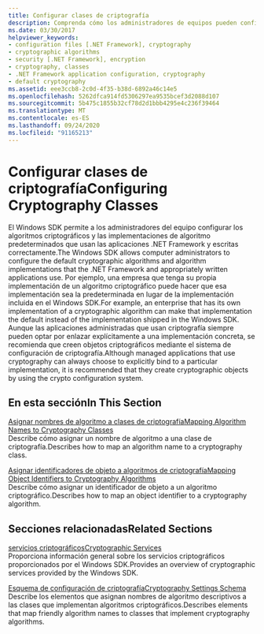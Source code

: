 ```yaml
---
title: Configurar clases de criptografía
description: Comprenda cómo los administradores de equipos pueden configurar los algoritmos criptográficos y las implementaciones de algoritmo predeterminados que usan .NET y las aplicaciones.
ms.date: 03/30/2017
helpviewer_keywords:
- configuration files [.NET Framework], cryptography
- cryptographic algorithms
- security [.NET Framework], encryption
- cryptography, classes
- .NET Framework application configuration, cryptography
- default cryptography
ms.assetid: eee3ccb8-2c0d-4f35-b38d-6892a46c14e5
ms.openlocfilehash: 5262dfca914fd5306297ea9535bcef3d2088d107
ms.sourcegitcommit: 5b475c1855b32cf78d2d1bbb4295e4c236f39464
ms.translationtype: MT
ms.contentlocale: es-ES
ms.lasthandoff: 09/24/2020
ms.locfileid: "91165213"
---
```

# <a name="configuring-cryptography-classes"></a><span data-ttu-id="21494-103">Configurar clases de criptografía</span><span class="sxs-lookup"><span data-stu-id="21494-103">Configuring Cryptography Classes</span></span>

<span data-ttu-id="21494-104">El Windows SDK permite a los administradores del equipo configurar los algoritmos criptográficos y las implementaciones de algoritmo predeterminados que usan las aplicaciones .NET Framework y escritas correctamente.</span><span class="sxs-lookup"><span data-stu-id="21494-104">The Windows SDK allows computer administrators to configure the default cryptographic algorithms and algorithm implementations that the .NET Framework and appropriately written applications use.</span></span>  <span data-ttu-id="21494-105">Por ejemplo, una empresa que tenga su propia implementación de un algoritmo criptográfico puede hacer que esa implementación sea la predeterminada en lugar de la implementación incluida en el Windows SDK.</span><span class="sxs-lookup"><span data-stu-id="21494-105">For example, an enterprise that has its own implementation of a cryptographic algorithm can make that implementation the default instead of the implementation shipped in the Windows SDK.</span></span> <span data-ttu-id="21494-106">Aunque las aplicaciones administradas que usan criptografía siempre pueden optar por enlazar explícitamente a una implementación concreta, se recomienda que creen objetos criptográficos mediante el sistema de configuración de criptografía.</span><span class="sxs-lookup"><span data-stu-id="21494-106">Although managed applications that use cryptography can always choose to explicitly bind to a particular implementation, it is recommended that they create cryptographic objects by using the crypto configuration system.</span></span>  
  
## <a name="in-this-section"></a><span data-ttu-id="21494-107">En esta sección</span><span class="sxs-lookup"><span data-stu-id="21494-107">In This Section</span></span>  

 [<span data-ttu-id="21494-108">Asignar nombres de algoritmo a clases de criptografía</span><span class="sxs-lookup"><span data-stu-id="21494-108">Mapping Algorithm Names to Cryptography Classes</span></span>](map-algorithm-names-to-cryptography-classes.md)  
 <span data-ttu-id="21494-109">Describe cómo asignar un nombre de algoritmo a una clase de criptografía.</span><span class="sxs-lookup"><span data-stu-id="21494-109">Describes how to map an algorithm name to a cryptography class.</span></span>  
  
 [<span data-ttu-id="21494-110">Asignar identificadores de objeto a algoritmos de criptografía</span><span class="sxs-lookup"><span data-stu-id="21494-110">Mapping Object Identifiers to Cryptography Algorithms</span></span>](map-object-identifiers-to-cryptography-algorithms.md)  
 <span data-ttu-id="21494-111">Describe cómo asignar un identificador de objeto a un algoritmo criptográfico.</span><span class="sxs-lookup"><span data-stu-id="21494-111">Describes how to map an object identifier to a cryptography algorithm.</span></span>  
  
## <a name="related-sections"></a><span data-ttu-id="21494-112">Secciones relacionadas</span><span class="sxs-lookup"><span data-stu-id="21494-112">Related Sections</span></span>  

 [<span data-ttu-id="21494-113">servicios criptográficos</span><span class="sxs-lookup"><span data-stu-id="21494-113">Cryptographic Services</span></span>](../../standard/security/cryptographic-services.md)  
 <span data-ttu-id="21494-114">Proporciona información general sobre los servicios criptográficos proporcionados por el Windows SDK.</span><span class="sxs-lookup"><span data-stu-id="21494-114">Provides an overview of cryptographic services provided by the Windows SDK.</span></span>  
  
 [<span data-ttu-id="21494-115">Esquema de configuración de criptografía</span><span class="sxs-lookup"><span data-stu-id="21494-115">Cryptography Settings Schema</span></span>](./file-schema/cryptography/index.md)  
 <span data-ttu-id="21494-116">Describe los elementos que asignan nombres de algoritmo descriptivos a las clases que implementan algoritmos criptográficos.</span><span class="sxs-lookup"><span data-stu-id="21494-116">Describes elements that map friendly algorithm names to classes that implement cryptography algorithms.</span></span>
